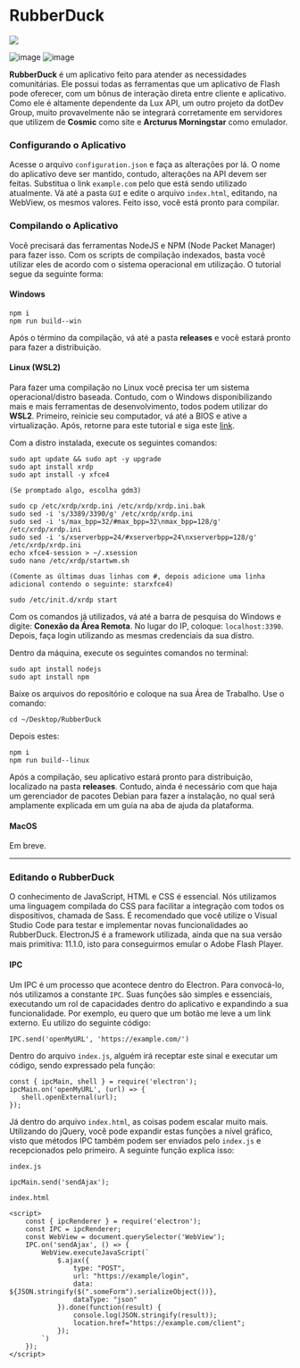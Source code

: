# RubberDuck

<p class="center">
  <img src="https://i.imgur.com/G1jTQ54.png">
</p>

![image](https://img.shields.io/badge/Versão-2.0.0-blue.svg?style=for-the-badge&logo=verizon)
![image](https://img.shields.io/badge/Estado-Concluído-green.svg?style=for-the-badge&logo=instatus&logoColor=white)

**RubberDuck** é um aplicativo feito para atender as necessidades comunitárias. Ele possui todas as ferramentas que um aplicativo de Flash pode oferecer, com um bônus de interação direta entre cliente e aplicativo. Como ele é altamente dependente da Lux API, um outro projeto da dotDev Group, muito provavelmente não se integrará corretamente em servidores que utilizem de **Cosmic** como site e **Arcturus Morningstar** como emulador.

### Configurando o Aplicativo
Acesse o arquivo ``configuration.json`` e faça as alterações por lá. O nome do aplicativo deve ser mantido, contudo, alterações na API devem ser feitas. Substitua o link ``example.com`` pelo que está sendo utilizado atualmente. Vá até a pasta ``GUI`` e edite o arquivo ``index.html``, editando, na WebView, os mesmos valores. Feito isso, você está pronto para compilar.

### Compilando o Aplicativo
Você precisará das ferramentas NodeJS e NPM (Node Packet Manager) para fazer isso. Com os scripts de compilação indexados, basta você utilizar eles de acordo com o sistema operacional em utilização. O tutorial segue da seguinte forma:

#### Windows
```
npm i
npm run build--win
```
Após o término da compilação, vá até a pasta **releases** e você estará pronto para fazer a distribuição.

#### Linux (WSL2)
Para fazer uma compilação no Linux você precisa ter um sistema operacional/distro baseada. Contudo, com o Windows disponibilizando mais e mais ferramentas de desenvolvimento, todos podem utilizar do **WSL2**. Primeiro, reinicie seu computador, vá até a BIOS e ative a virtualização. Após, retorne para este tutorial e siga este [link](https://learn.microsoft.com/pt-br/windows/wsl/install).

Com a distro instalada, execute os seguintes comandos:
```
sudo apt update && sudo apt -y upgrade
sudo apt install xrdp
sudo apt install -y xfce4

(Se promptado algo, escolha gdm3)

sudo cp /etc/xrdp/xrdp.ini /etc/xrdp/xrdp.ini.bak
sudo sed -i 's/3389/3390/g' /etc/xrdp/xrdp.ini
sudo sed -i 's/max_bpp=32/#max_bpp=32\nmax_bpp=128/g' /etc/xrdp/xrdp.ini
sudo sed -i 's/xserverbpp=24/#xserverbpp=24\nxserverbpp=128/g' /etc/xrdp/xrdp.ini
echo xfce4-session > ~/.xsession
sudo nano /etc/xrdp/startwm.sh

(Comente as últimas duas linhas com #, depois adicione uma linha adicional contendo o seguinte: starxfce4)

sudo /etc/init.d/xrdp start
```
Com os comandos já utilizados, vá até a barra de pesquisa do Windows e digite: **Conexão da Área Remota**. No lugar do IP, coloque: ``localhost:3390``. Depois, faça login utilizando as mesmas credenciais da sua distro.

Dentro da máquina, execute os seguintes comandos no terminal:
```
sudo apt install nodejs
sudo apt install npm
```
Baixe os arquivos do repositório e coloque na sua Área de Trabalho. Use o comando:
```
cd ~/Desktop/RubberDuck
```
Depois estes:
```
npm i
npm run build--linux
```
Após a compilação, seu aplicativo estará pronto para distribuição, localizado na pasta **releases**. Contudo, ainda é necessário com que haja um gerenciador de pacotes Debian para fazer a instalação, no qual será amplamente explicada em um guia na aba de ajuda da plataforma.

#### MacOS
Em breve.

---

### Editando o RubberDuck
O conhecimento de JavaScript, HTML e CSS é essencial. Nós utilizamos uma linguagem compilada do CSS para facilitar a integração com todos os dispositivos, chamada de Sass. É recomendado que você utilize o Visual Studio Code para testar e implementar novas funcionalidades ao RubberDuck. ElectronJS é a framework utilizada, ainda que na sua versão mais primitiva: 11.1.0, isto para conseguirmos emular o Adobe Flash Player.

#### IPC
Um IPC é um processo que acontece dentro do Electron. Para convocá-lo, nós utilizamos a constante ``IPC``. Suas funções são simples e essenciais, executando um rol de capacidades dentro do aplicativo e expandindo a sua funcionalidade. Por exemplo, eu quero que um botão me leve a um link externo. Eu utilizo do seguinte código:
```
IPC.send('openMyURL', 'https://example.com/')
```
Dentro do arquivo ``index.js``, alguém irá receptar este sinal e executar um código, sendo expressado pela função:
```
const { ipcMain, shell } = require('electron');
ipcMain.on('openMyURL', (url) => {
   shell.openExternal(url); 
});
```

Já dentro do arquivo ``index.html``, as coisas podem escalar muito mais. Utilizando do jQuery, você pode expandir estas funções a nível gráfico, visto que métodos IPC também podem ser enviados pelo ``index.js`` e recepcionados pelo primeiro. A seguinte função explica isso:

``index.js``
```
ipcMain.send('sendAjax');
```
``index.html``
```
<script>
    const { ipcRenderer } = require('electron');
    const IPC = ipcRenderer;
    const WebView = document.querySelector('WebView');
    IPC.on('sendAjax', () => {
        WebView.executeJavaScript(`
            $.ajax({
                type: "POST",
                url: "https://example/login",
                data: ${JSON.stringify($(".someForm").serializeObject())},
                dataType: "json"
            }).done(function(result) {
                console.log(JSON.stringify(result));
                location.href="https://example.com/client";
            });
        `)
    });
</script>
```

